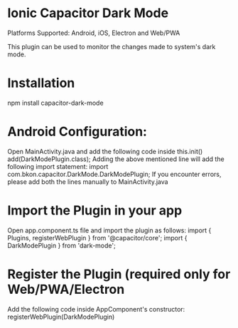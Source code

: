 # Ionic Capacitor Dark Mode

Platforms Supported: Android, iOS, Electron and Web/PWA

This plugin can be used to monitor the changes made to system's dark mode. 

# Installation
  npm install capacitor-dark-mode

# Android Configuration:
  Open MainActivity.java and add the following code inside this.init()
  add(DarkModePlugin.class); 
Adding the above mentioned line will add the following import statement:
  import com.bkon.capacitor.DarkMode.DarkModePlugin;
If you encounter errors, please add both the lines manually to MainActivity.java

# Import the Plugin in your app
  Open app.component.ts file and import the plugin as follows:
  import { Plugins, registerWebPlugin } from '@capacitor/core';
  import { DarkModePlugin  } from 'dark-mode';
  
# Register the Plugin (required only for Web/PWA/Electron
  Add the following code inside AppComponent's constructor:
  registerWebPlugin(DarkModePlugin)
